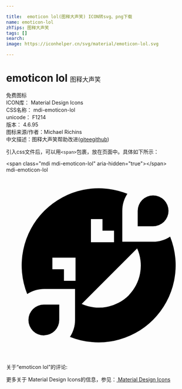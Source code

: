 ```yaml
---

title:  emoticon lol(图释大声笑) ICON转svg、png下载
name: emoticon-lol
zhTips: 图释大声笑
tags: []
search: 
image: https://iconhelper.cn/svg/material/emoticon-lol.svg

---
```


# emoticon lol  <small style="font-size: 60%;font-weight: 100">图释大声笑</small>


<div class="detail-page">
<p>
<span><span class="badge-success badge">免费图标</span> </span>
<br/>
<span>
ICON库：
<span class="badge-secondary badge">Material Design Icons</span> 
</span>
<br/>
<span>
CSS名称：
<span class="badge-secondary badge">mdi-emoticon-lol</span> 
</span>
<br/>
<span>
unicode：
<span class="badge-secondary badge">F1214</span> 
<copy-btn content='F1214' btn-title=""></copy-btn>
<copy-btn :content='String.fromCodePoint(parseInt("F1214", 16))' btn-title="复制U"></copy-btn>
</span>
<br/>
<span>
版本：
<span class="badge-secondary badge">4.6.95</span> 
</span>
<br/>
<span>图标来源/作者：<span class="badge-light badge">Michael Richins</span></span> 
<br/>
<span class="zh-detail">中文描述：<span class="badge-primary badge">图释大声笑</span><span class="help-link"><span>帮助改进</span>(<a href="https://gitee.com/liuwave/icon-helper/edit/master/json/material/emoticon-lol.json" target="_blank" rel="noopener noreferrer">gitee</a><a href="https://github.com/liuwave/icon-helper/edit/master/json/material/emoticon-lol.json" target="_blank" rel="noopener noreferrer">github</a></span>)</span><br/>
</p>
</div>
<div class="alert alert-dark">
  <i class="mdi mdi-emoticon-lol mdi-48px"></i>
  <i class="mdi mdi-emoticon-lol mdi-36px"></i>
  <i class="mdi mdi-emoticon-lol mdi-24px"></i>
  <i class="mdi mdi-emoticon-lol mdi-18px"></i>
</div>
<div>
  <p>引入css文件后，可以用<code>&lt;span&gt;</code>包裹，放在页面中。具体如下所示：    
  </p>
  <div class="alert alert-primary" style="font-size: 14px">
    &lt;span class="mdi mdi-emoticon-lol" aria-hidden="true"&gt;&lt;/span&gt;
    <copy-btn content='<span class="mdi mdi-emoticon-lol" aria-hidden="true"></span>'></copy-btn>
  </div>
  <div class="alert alert-secondary">
    <i class="mdi mdi-emoticon-lol"
    style="font-size: 24px"
    aria-hidden="true"></i> mdi-emoticon-lol
    <copy-btn content="mdi-emoticon-lol" btn-title="复制图标名称"></copy-btn>
  </div>
</div>
<div id="svg" class="svg-wrap">
<svg xmlns="http://www.w3.org/2000/svg" viewBox="0 0 24 24"><path d="M15.07 8.93V4.93A4.06 4.06 0 0 1 15.73 2.72A10 10 0 0 0 2.73 15.72A4.06 4.06 0 0 1 4.94 15.06H8.94V19.06A4.06 4.06 0 0 1 8.28 21.27A10 10 0 0 0 21.28 8.27A4.06 4.06 0 0 1 19.07 8.93M11 6H12.5V7.5H14V9H11M7.5 14V12.5H6V11H9V14M15.89 15.9A5.5 5.5 0 0 1 9.8 17L17 9.8A5.5 5.5 0 0 1 15.89 15.89M4.89 21.08A2 2 0 0 1 2.89 19.08A2 2 0 0 1 4.89 17.08H6.89V19.08A2 2 0 0 1 4.93 21.07M19.07 2.93A2 2 0 0 1 21.07 4.93A2 2 0 0 1 19.07 6.93H17.07V4.93A2 2 0 0 1 19.07 2.93Z" /></svg>
</div>
<detail full-name='mdi-emoticon-lol'></detail>
<div>
<p>关于“emoticon lol”的评论:</p>
</div>
<Vssue title="关于“emoticon lol”的评论" ></Vssue>    
<div><p>更多关于 Material Design Icons的信息，参见：<a target="_blank" href="https://iconhelper.cn/material.html"> Material Design Icons</a>
</p></div>
